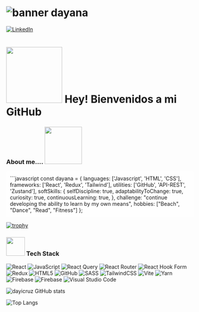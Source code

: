 # ![banner dayana](banner-2.png)
[![LinkedIn](https://img.shields.io/badge/linkedin-%230077B5.svg?style=for-the-badge&logo=linkedin&logoColor=white)](https://www.linkedin.com/in/dayana-cruz-gonzalez/)
 # <img src="https://media.giphy.com/media/HQHwvSBSy7s0AXOlWt/giphy.gif" width="150"/> Hey! Bienvenidos a mi GitHub





###  About me.... <img  src="https://media.giphy.com/media/v1.Y2lkPTc5MGI3NjExeHR0b21vOHk2d2JnbmpjczZkdzB5c2xteHc0dGlxamk1MHh0ZmVnNyZlcD12MV9pbnRlcm5hbF9naWZfYnlfaWQmY3Q9cw/NMBl7NxAlPDrOgq6aQ/giphy.gif" width="100"/>



<div style="background-color: rgba(255, 255, 255, 0.8); padding: 10px; border-radius: 5px;">
  ```javascript
  const dayana = {
    languages: ['Javascript', 'HTML', 'CSS'],
    frameworks: ['React', 'Redux', 'Tailwind'],
    utilities: ['GitHub', 'API-REST', 'Zustand'],
    softSkills: {
      selfDiscipline: true,
      adaptabilityToChange: true,
      curiosity: true,
      continuousLearning: true, 
    },
    challenge: "continue developing the ability to learn by my own means",
    hobbies: ["Beach", "Dance", "Read", "Fitness"]
  };
</div>


[![trophy](https://github-profile-trophy.vercel.app/?username=dayicruz&theme=onedark)](https://github.com/ryo-ma/github-profile-trophy)

 ### <img src="https://media.giphy.com/media/v1.Y2lkPTc5MGI3NjExMHlxcG50OW5veTRqaGRkbDhtdGI0OGFiZHo5c2trbWYyZHZxa2dwciZlcD12MV9pbnRlcm5hbF9naWZfYnlfaWQmY3Q9cw/cIn5fTcjnKhStIeAef/giphy.gif" width="50" />  Tech Stack 

 <p>

 ![React](https://img.shields.io/badge/react-%2320232a.svg?style=for-the-badge&logo=react&logoColor=%2361DAFB)
 ![JavaScript](https://img.shields.io/badge/javascript-%23323330.svg?style=for-the-badge&logo=javascript&logoColor=%23F7DF1E)
 ![React Query](https://img.shields.io/badge/-React%20Query-FF4154?style=for-the-badge&logo=react%20query&logoColor=white)
 ![React Router](https://img.shields.io/badge/React_Router-CA4245?style=for-the-badge&logo=react-router&logoColor=white)
 ![React Hook Form](https://img.shields.io/badge/React%20Hook%20Form-%23EC5990.svg?style=for-the-badge&logo=reacthookform&logoColor=white)
![Redux](https://img.shields.io/badge/redux-%23593d88.svg?style=for-the-badge&logo=redux&logoColor=white)
![HTML5](https://img.shields.io/badge/html5-%23E34F26.svg?style=for-the-badge&logo=html5&logoColor=white)
![GitHub](https://img.shields.io/badge/github-%23121011.svg?style=for-the-badge&logo=github&logoColor=white)
![SASS](https://img.shields.io/badge/SASS-hotpink.svg?style=for-the-badge&logo=SASS&logoColor=white)
![TailwindCSS](https://img.shields.io/badge/tailwindcss-%2338B2AC.svg?style=for-the-badge&logo=tailwind-css&logoColor=white)
![Vite](https://img.shields.io/badge/vite-%23646CFF.svg?style=for-the-badge&logo=vite&logoColor=white)
![Yarn](https://img.shields.io/badge/yarn-%232C8EBB.svg?style=for-the-badge&logo=yarn&logoColor=white)
![Firebase](https://img.shields.io/badge/firebase-%23039BE5.svg?style=for-the-badge&logo=firebase)
![Firebase](https://img.shields.io/badge/firebase-a08021?style=for-the-badge&logo=firebase&logoColor=ffcd34)
![Visual Studio Code](https://img.shields.io/badge/Visual%20Studio%20Code-0078d7.svg?style=for-the-badge&logo=visual-studio-code&logoColor=white)

</p>


![dayicruz GitHub stats](https://github-readme-stats.vercel.app/api?username=dayicruz&show_icons=true&theme=dark)

![Top Langs](https://github-readme-stats.vercel.app/api/top-langs/?username=dayicruz&layout=compact&theme=dark)
